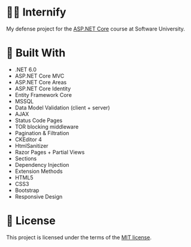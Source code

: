 # 👨‍💼 Internify
My defense project for the <a href="https://softuni.bg/trainings/3601/asp-dot-net-core-february-2022">ASP.NET Core</a> course at Software University.

# 🔨 Built With
- .NET 6.0
- ASP.NET Core MVC
- ASP.NET Core Areas
- ASP.NET Core Identity
- Entity Framework Core
- MSSQL
- Data Model Validation (client + server)
- AJAX
- Status Code Pages
- TOR blocking middleware
- Pagination & Filtration
- CKEditor 4
- HtmlSanitizer
- Razor Pages + Partial Views
- Sections
- Dependency Injection
- Extension Methods
- HTML5
- CSS3
- Bootstrap
- Responsive Design

# 📝 License
This project is licensed under the terms of the <a href="https://github.com/enrilos/Internify/blob/main/LICENSE">MIT license</a>.